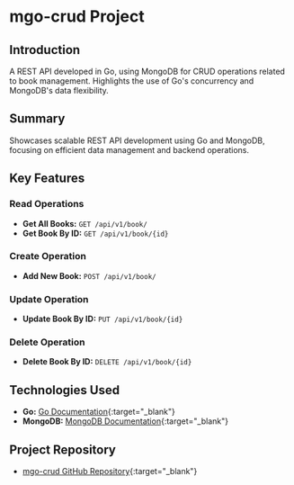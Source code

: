 # mgo-crud Project

## Introduction

A REST API developed in Go, using MongoDB for CRUD operations related to book management. Highlights the use of Go's concurrency and MongoDB's data flexibility.

## Summary

Showcases scalable REST API development using Go and MongoDB, focusing on efficient data management and backend operations.

## Key Features

### Read Operations

- **Get All Books:** `GET /api/v1/book/`
- **Get Book By ID:** `GET /api/v1/book/{id}`

### Create Operation

- **Add New Book:** `POST /api/v1/book/`

### Update Operation

- **Update Book By ID:** `PUT /api/v1/book/{id}`

### Delete Operation

- **Delete Book By ID:** `DELETE /api/v1/book/{id}`

## Technologies Used

- **Go:** [Go Documentation](https://golang.org/doc/){:target="_blank"}
- **MongoDB:** [MongoDB Documentation](https://docs.mongodb.com/){:target="_blank"}

## Project Repository

- [mgo-crud GitHub Repository](https://github.com/imyashkale/mgo-crud){:target="_blank"}
